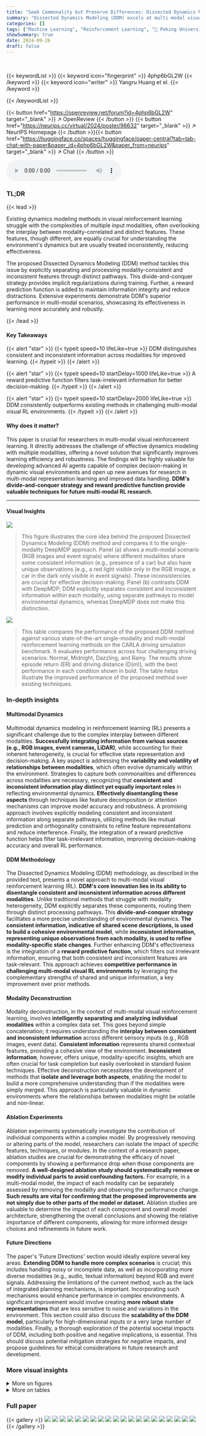 ```yaml
---
title: "Seek Commonality but Preserve Differences: Dissected Dynamics Modeling for Multi-modal Visual RL"
summary: "Dissected Dynamics Modeling (DDM) excels at multi-modal visual reinforcement learning by cleverly separating and integrating common and unique features across different sensory inputs for more accurat..."
categories: []
tags: ["Machine Learning", "Reinforcement Learning", "🏢 Peking University",]
showSummary: true
date: 2024-09-26
draft: false
---
```


<br>

{{< keywordList >}}
{{< keyword icon="fingerprint" >}} 4php6bGL2W {{< /keyword >}}
{{< keyword icon="writer" >}} Yangru Huang et el. {{< /keyword >}}
 
{{< /keywordList >}}

{{< button href="https://openreview.net/forum?id=4php6bGL2W" target="_blank" >}}
↗ OpenReview
{{< /button >}}
{{< button href="https://neurips.cc/virtual/2024/poster/96632" target="_blank" >}}
↗ NeurIPS Homepage
{{< /button >}}{{< button href="https://huggingface.co/spaces/huggingface/paper-central?tab=tab-chat-with-paper&paper_id=4php6bGL2W&paper_from=neurips" target="_blank" >}}
↗ Chat
{{< /button >}}



<audio controls>
    <source src="https://ai-paper-reviewer.com/4php6bGL2W/podcast.wav" type="audio/wav">
    Your browser does not support the audio element.
</audio>


### TL;DR


{{< lead >}}

Existing dynamics modeling methods in visual reinforcement learning struggle with the complexities of multiple input modalities, often overlooking the interplay between modality-correlated and distinct features. These features, though different, are equally crucial for understanding the environment's dynamics but are usually treated inconsistently, reducing effectiveness.  



The proposed Dissected Dynamics Modeling (DDM) method tackles this issue by explicitly separating and processing modality-consistent and inconsistent features through distinct pathways. This divide-and-conquer strategy provides implicit regularizations during training.  Further, a reward prediction function is added to maintain information integrity and reduce distractions.  Extensive experiments demonstrate DDM's superior performance in multi-modal scenarios, showcasing its effectiveness in learning more accurately and robustly.

{{< /lead >}}


#### Key Takeaways

{{< alert "star" >}}
{{< typeit speed=10 lifeLike=true >}} DDM distinguishes consistent and inconsistent information across modalities for improved learning. {{< /typeit >}}
{{< /alert >}}

{{< alert "star" >}}
{{< typeit speed=10 startDelay=1000 lifeLike=true >}} A reward predictive function filters task-irrelevant information for better decision-making. {{< /typeit >}}
{{< /alert >}}

{{< alert "star" >}}
{{< typeit speed=10 startDelay=2000 lifeLike=true >}} DDM consistently outperforms existing methods in challenging multi-modal visual RL environments. {{< /typeit >}}
{{< /alert >}}

#### Why does it matter?
This paper is crucial for researchers in multi-modal visual reinforcement learning.  It directly addresses the challenge of effective dynamics modeling with multiple modalities, offering a novel solution that significantly improves learning efficiency and robustness. The findings will be highly valuable for developing advanced AI agents capable of complex decision-making in dynamic visual environments and open up new avenues for research in multi-modal representation learning and improved data handling. **DDM's divide-and-conquer strategy and reward predictive function provide valuable techniques for future multi-modal RL research.**

------
#### Visual Insights



![](https://ai-paper-reviewer.com/4php6bGL2W/figures_1_1.jpg)

> This figure illustrates the core idea behind the proposed Dissected Dynamics Modeling (DDM) method and compares it to the single-modality DeepMDP approach.  Panel (a) shows a multi-modal scenario (RGB images and event signals) where different modalities share some consistent information (e.g., presence of a car) but also have unique observations (e.g., a red light visible only in the RGB image, a car in the dark only visible in event signals).  These inconsistencies are crucial for effective decision-making. Panel (b) contrasts DDM with DeepMDP; DDM explicitly separates consistent and inconsistent information within each modality, using separate pathways to model environmental dynamics, whereas DeepMDP does not make this distinction.





![](https://ai-paper-reviewer.com/4php6bGL2W/tables_5_1.jpg)

> This table compares the performance of the proposed DDM method against various state-of-the-art single-modality and multi-modal reinforcement learning methods on the CARLA driving simulation benchmark.  It evaluates performance across four challenging driving scenarios: Normal, Midnight, Dazzling, and Rainy. The results show episode return (ER) and driving distance (D(m)), with the best performance in each condition shown in bold.  The table helps illustrate the improved performance of the proposed method over existing techniques.





### In-depth insights


#### Multimodal Dynamics
Multimodal dynamics modeling in reinforcement learning (RL) presents a significant challenge due to the complex interplay between different modalities.  **Successfully integrating information from various sources (e.g., RGB images, event cameras, LiDAR)**, while accounting for their inherent heterogeneity, is crucial for effective state representation and decision-making.  A key aspect is addressing the **variability and volatility of relationships between modalities**, which often evolve dynamically within the environment.  Strategies to capture both commonalities and differences across modalities are necessary, recognizing that **consistent and inconsistent information play distinct yet equally important roles** in reflecting environmental dynamics.  **Effectively disentangling these aspects** through techniques like feature decomposition or attention mechanisms can improve model accuracy and robustness.  A promising approach involves explicitly modeling consistent and inconsistent information along separate pathways, utilizing methods like mutual prediction and orthogonality constraints to refine feature representations and reduce interference.   Finally, the integration of a reward predictive function helps filter task-irrelevant information, improving decision-making accuracy and overall RL performance.

#### DDM Methodology
The Dissected Dynamics Modeling (DDM) methodology, as described in the provided text, presents a novel approach to multi-modal visual reinforcement learning (RL).  **DDM's core innovation lies in its ability to disentangle consistent and inconsistent information across different modalities**. Unlike traditional methods that struggle with modality heterogeneity, DDM explicitly separates these components, routing them through distinct processing pathways. This **divide-and-conquer strategy** facilitates a more precise understanding of environmental dynamics.  **The consistent information, indicative of shared scene descriptions, is used to build a cohesive environmental model**, while **inconsistent information, representing unique observations from each modality, is used to refine modality-specific state changes**.  Further enhancing DDM's effectiveness is the integration of a **reward predictive function**, which filters out irrelevant information, ensuring that both consistent and inconsistent features are task-relevant. This approach achieves **competitive performance in challenging multi-modal visual RL environments** by leveraging the complementary strengths of shared and unique information, a key improvement over prior methods.

#### Modality Deconstruction
Modality deconstruction, in the context of multi-modal visual reinforcement learning, involves **intelligently separating and analyzing individual modalities** within a complex data set.  This goes beyond simple concatenation; it requires understanding the **interplay between consistent and inconsistent information** across different sensory inputs (e.g., RGB images, event data).  **Consistent information** represents shared contextual features, providing a cohesive view of the environment.  **Inconsistent information**, however, offers unique, modality-specific insights, which are often crucial for task completion but easily overlooked in standard fusion techniques.  Effective deconstruction necessitates the development of methods that **isolate and leverage both aspects**, enabling the model to build a more comprehensive understanding than if the modalities were simply merged.  This approach is particularly valuable in dynamic environments where the relationships between modalities might be volatile and non-linear.

#### Ablation Experiments
Ablation experiments systematically investigate the contribution of individual components within a complex model.  By progressively removing or altering parts of the model, researchers can isolate the impact of specific features, techniques, or modules. In the context of a research paper, ablation studies are crucial for demonstrating the efficacy of novel components by showing a performance drop when those components are removed. **A well-designed ablation study should systematically remove or modify individual parts to avoid confounding factors.** For example, in a multi-modal model, the impact of each modality can be separately assessed by removing the modality and observing the performance change.  **Such results are vital for confirming that the proposed improvements are not simply due to other parts of the model or dataset.**  Ablation studies are valuable to determine the impact of each component and overall model architecture, strengthening the overall conclusions and showing the relative importance of different components, allowing for more informed design choices and refinements in future work.

#### Future Directions
The paper's 'Future Directions' section would ideally explore several key areas.  **Extending DDM to handle more complex scenarios** is crucial; this includes handling noisy or incomplete data, as well as incorporating more diverse modalities (e.g., audio, textual information) beyond RGB and event signals.  Addressing the limitations of the current method, such as the lack of integrated planning mechanisms, is important.  Incorporating such mechanisms would enhance performance in complex environments.  A significant improvement would involve creating **more robust state representations** that are less sensitive to noise and variations in the environment.  This section could also discuss the **scalability of the DDM model**, particularly for high-dimensional inputs or a very large number of modalities.  Finally, a thorough exploration of the potential societal impacts of DDM, including both positive and negative implications, is essential. This should discuss potential mitigation strategies for negative impacts, and propose guidelines for ethical considerations in future research and development.


### More visual insights

<details>
<summary>More on figures
</summary>


![](https://ai-paper-reviewer.com/4php6bGL2W/figures_1_2.jpg)

> This figure illustrates the architecture of the proposed Dissected Dynamics Modeling (DDM) method.  It shows how multiple input modalities (e.g., RGB images and event camera data) are first processed by separate observation encoders. These encoders extract both modality-consistent and modality-inconsistent features.  The consistent features, representing shared information across modalities, are used in a mutual predictive process to refine feature quality and ensure consistency across time steps.  The inconsistent features, which capture modality-specific information, are processed separately to model the unique dynamics of each modality.  Finally, the refined consistent and inconsistent features are combined to form the state representation used for robust policy learning.


![](https://ai-paper-reviewer.com/4php6bGL2W/figures_3_1.jpg)

> This figure illustrates the architecture of the Dissected Dynamics Modeling (DDM) method.  It shows how multiple input modalities (e.g., RGB frames and event signals) are first processed by separate observation encoders to extract both modality-consistent and modality-inconsistent features. These features are then fed into distinct pathways within the modality-aware dynamics modeling component, where consistent features are used to predict future states and inconsistent features contribute to modality-specific dynamics.  Finally, the processed features are combined to form state representations, which are used for policy learning in a reinforcement learning context. The figure highlights the method's unique approach of separating consistent and inconsistent information across modalities to improve the accuracy and robustness of the dynamics model.


![](https://ai-paper-reviewer.com/4php6bGL2W/figures_7_1.jpg)

> This figure illustrates the DDM method's architecture.  Visual input modalities (e.g., RGB frames and event signals) are initially processed through separate observation encoders. These encoders extract both modality-consistent (common across modalities) and modality-inconsistent (unique to each modality) features.  These features are then fed into distinct dynamics modeling pathways. Consistent features undergo mutual predictive constraints to ensure information coherence across modalities and over time. Inconsistent features undergo orthogonalization to highlight their unique information.  Finally, a reward predictive function filters task-irrelevant information from both consistent and inconsistent features.  The resulting combined features, representing the state, are used for policy learning.


![](https://ai-paper-reviewer.com/4php6bGL2W/figures_8_1.jpg)

> This figure compares the performance of DeepMDP and DDM in terms of policy robustness and sample efficiency under various conditions on the CARLA benchmark.  The left panel (a) shows the driving distance achieved by each method under normal conditions, as well as when random noise and random masks are added to the input data. This demonstrates the robustness of DDM against these distractions. The right panel (b) illustrates the sample efficiency, showing that DDM converges faster and achieves better driving distance with fewer training steps compared to DeepMDP, particularly in more challenging conditions like 'Midnight', 'Dazzling', and 'Rainy'.


![](https://ai-paper-reviewer.com/4php6bGL2W/figures_8_2.jpg)

> This figure visualizes the results of t-SNE dimensionality reduction applied separately to the consistent and inconsistent features extracted by the DDM method for RGB and event modalities under four different weather conditions in the CARLA driving simulator.  Each point represents a feature vector. The clustering of points within each modality suggests that DDM effectively separates features representing shared information across modalities (consistent) from those representing modality-specific information (inconsistent). The separation of consistent and inconsistent features highlights DDM's ability to disentangle shared and unique information from different sensory inputs, thereby enhancing the accuracy of the environmental dynamics model.


![](https://ai-paper-reviewer.com/4php6bGL2W/figures_8_3.jpg)

> This figure compares the performance of two different methods for handling inconsistencies between modalities in multi-modal visual reinforcement learning.  The x-axis represents different weather conditions (Normal, Midnight, Dazzling, Rainy) in the CARLA driving simulator, and the y-axis represents the driving distance achieved. Two approaches are compared:  one enforcing mutual exclusivity between consistent and inconsistent features within the same modality (Con. ⊥ Incon. (Eq.6)), and the other enforcing orthogonality between inconsistent features across different modalities (Incon. ⊥ Incon. (Eq.7)). The results show that the latter approach generally achieves better performance across varying conditions.  This demonstrates that the proposed orthogonality constraint (Eq.7) is more effective at extracting unique information from each modality while avoiding over-regularization and decreased feature expressiveness.


![](https://ai-paper-reviewer.com/4php6bGL2W/figures_9_1.jpg)

> This figure visualizes feature heatmaps generated by the Dissected Dynamics Modeling (DDM) method under normal and midnight driving conditions in the CARLA simulator.  The heatmaps illustrate the learned feature representations for RGB frames and event signals, showing how DDM separates consistent and inconsistent information across modalities.  The top row represents a scene during the day, while the bottom row displays the same scene at night.  The figure highlights how DDM effectively extracts common features across modalities (consistency) while also identifying modality-specific features (inconsistency).  This ability to disentangle shared and unique information across different sensor inputs is a key contribution of the DDM method.


![](https://ai-paper-reviewer.com/4php6bGL2W/figures_15_1.jpg)

> This figure illustrates the architecture of the Dissected Dynamics Modeling (DDM) method.  Visual modalities (e.g., RGB frames and event signals) are first processed by separate observation encoders. These encoders partition the features into modality-consistent and modality-inconsistent components. The consistent features, representing shared information, undergo a modality-aware dynamics modeling process to capture common scene dynamics.  In contrast, the inconsistent features, which contain modality-specific information, are processed through separate dynamics modeling pathways.  Finally, these optimized consistent and inconsistent features are merged to create a robust state representation, used for policy learning in reinforcement learning.


![](https://ai-paper-reviewer.com/4php6bGL2W/figures_15_2.jpg)

> This figure demonstrates the sample efficiency of three different methods (DeepMDP, EFNet, and DDM) on six different tasks within the DMControl environment.  Each bar represents the average episode reward achieved by each method after training for either 100,000 or 500,000 steps. The results show that DDM generally requires fewer training steps to achieve high rewards compared to the other two methods.


![](https://ai-paper-reviewer.com/4php6bGL2W/figures_16_1.jpg)

> This figure shows a comparison of RGB frames and event signals under four different weather conditions in the CARLA driving simulator.  The top row displays RGB images, showcasing the visual scene under normal daylight, nighttime (Midnight), strong sunlight (Dazzling), and heavy rain. The bottom row shows corresponding event camera data, which highlights changes in brightness and motion in a distinctive visual representation.


</details>




<details>
<summary>More on tables
</summary>


![](https://ai-paper-reviewer.com/4php6bGL2W/tables_6_1.jpg)
> This table presents a comparison of the proposed DDM method against several state-of-the-art methods on the DeepMind Control Suite benchmark.  It shows the average performance across six different control tasks (three easy and three hard) for each method, including SAC, DrQ, DeepMDP, SPR, TransFuser, EFNet, MuMMI, MAIE, HAVE, and the authors' DDM method. The results are reported as mean ± standard deviation, with the best performance for each task bolded.  The table demonstrates the superior performance of the DDM method across all tasks, especially on more challenging tasks.

![](https://ai-paper-reviewer.com/4php6bGL2W/tables_14_1.jpg)
> This table compares the performance of the proposed Dissected Dynamics Modeling (DDM) method against several state-of-the-art single-modality and multi-modality reinforcement learning methods on the CARLA autonomous driving benchmark.  The comparison is done under four different driving conditions (Normal, Midnight, Dazzling, Rainy).  The results are presented as the average episode return (ER) and the average driving distance (D(m)) in meters.  The best performance in each condition is highlighted in bold.

![](https://ai-paper-reviewer.com/4php6bGL2W/tables_14_2.jpg)
> This table presents a comparison of the performance of different methods on the CARLA benchmark using two modalities: RGB frames and LiDAR BEV images.  The results demonstrate the effectiveness of the proposed method (Ours-DDM) in achieving higher episode return (ER) and driving distance (D(m)) across various driving conditions compared to other state-of-the-art methods. The experiment demonstrates improved results over using single-modality or multi-modality approaches that do not explicitly model environmental dynamics.

![](https://ai-paper-reviewer.com/4php6bGL2W/tables_14_3.jpg)
> This table presents a comparison of the proposed Dissected Dynamics Modeling (DDM) method with several state-of-the-art methods on the DeepMind Control (DMControl) suite.  The comparison is performed across six robotic control tasks, divided into two groups based on difficulty level (easy and hard).  For each task, the table shows the average performance of each method in terms of episode reward, broken down by modality and task type.  The best performing method for each task and modality is highlighted in bold.

![](https://ai-paper-reviewer.com/4php6bGL2W/tables_15_1.jpg)
> This table compares the performance of the proposed DDM method against several state-of-the-art single-modality and multi-modal reinforcement learning methods on the CARLA autonomous driving benchmark.  It evaluates performance across four challenging driving scenarios (Normal, Midnight, Dazzling, Rainy) using two metrics: episode return (ER) and driving distance (D(m)).  The table distinguishes between single-modality reinforcement learning (S-RL), multi-modal computer vision (M-CV), and multi-modal reinforcement learning (M-RL) methods.  The best results for each metric and scenario are highlighted in bold.

![](https://ai-paper-reviewer.com/4php6bGL2W/tables_17_1.jpg)
> This table compares the proposed Dissected Dynamics Modeling (DDM) method against various state-of-the-art methods on the CARLA autonomous driving benchmark.  The comparison includes single-modality reinforcement learning (S-RL) methods, multi-modal computer vision (M-CV) methods, and multi-modal reinforcement learning (M-RL) methods.  The performance is evaluated under four different weather conditions (Normal, Midnight, Dazzling, Rainy). The metrics used are episode return (ER) and driving distance (D(m)). The best performance for each metric and condition is highlighted in bold.

![](https://ai-paper-reviewer.com/4php6bGL2W/tables_17_2.jpg)
> This table compares the performance of the proposed DDM method against several state-of-the-art single-modality and multi-modal reinforcement learning methods on the CARLA benchmark for autonomous driving.  The comparison is made across four different driving scenarios (Normal, Midnight, Dazzling, Rainy) and evaluates two key metrics: episode return (ER) and driving distance (D(m)). The table categorizes methods by type (single-modality RL, multi-modal computer vision, and multi-modal RL) and highlights the best performance for each scenario and metric in bold.

![](https://ai-paper-reviewer.com/4php6bGL2W/tables_18_1.jpg)
> This table compares the proposed Dissected Dynamics Modeling (DDM) method with several state-of-the-art methods on the CARLA autonomous driving benchmark.  The comparison includes single-modality reinforcement learning (RL) methods, multi-modal computer vision methods, and multi-modal RL methods.  The performance metrics are episode return (ER) and driving distance (D(m)), evaluated under various driving conditions (Normal, Midnight, Dazzling, Rainy) to assess robustness. The best results for each metric and condition are highlighted in bold.

![](https://ai-paper-reviewer.com/4php6bGL2W/tables_18_2.jpg)
> This table compares the performance of the proposed Dissected Dynamics Modeling (DDM) method against several state-of-the-art single-modality and multi-modal reinforcement learning methods on the CARLA driving simulation benchmark.  The comparison is made across four challenging driving scenarios: Normal, Midnight, Dazzling, and Rainy.  The metrics used for comparison are episode return (ER) and driving distance (D(m)).  The best performance for each metric and scenario is highlighted in bold.

</details>




### Full paper

{{< gallery >}}
<img src="https://ai-paper-reviewer.com/4php6bGL2W/1.png" class="grid-w50 md:grid-w33 xl:grid-w25" />
<img src="https://ai-paper-reviewer.com/4php6bGL2W/2.png" class="grid-w50 md:grid-w33 xl:grid-w25" />
<img src="https://ai-paper-reviewer.com/4php6bGL2W/3.png" class="grid-w50 md:grid-w33 xl:grid-w25" />
<img src="https://ai-paper-reviewer.com/4php6bGL2W/4.png" class="grid-w50 md:grid-w33 xl:grid-w25" />
<img src="https://ai-paper-reviewer.com/4php6bGL2W/5.png" class="grid-w50 md:grid-w33 xl:grid-w25" />
<img src="https://ai-paper-reviewer.com/4php6bGL2W/6.png" class="grid-w50 md:grid-w33 xl:grid-w25" />
<img src="https://ai-paper-reviewer.com/4php6bGL2W/7.png" class="grid-w50 md:grid-w33 xl:grid-w25" />
<img src="https://ai-paper-reviewer.com/4php6bGL2W/8.png" class="grid-w50 md:grid-w33 xl:grid-w25" />
<img src="https://ai-paper-reviewer.com/4php6bGL2W/9.png" class="grid-w50 md:grid-w33 xl:grid-w25" />
<img src="https://ai-paper-reviewer.com/4php6bGL2W/10.png" class="grid-w50 md:grid-w33 xl:grid-w25" />
<img src="https://ai-paper-reviewer.com/4php6bGL2W/11.png" class="grid-w50 md:grid-w33 xl:grid-w25" />
<img src="https://ai-paper-reviewer.com/4php6bGL2W/12.png" class="grid-w50 md:grid-w33 xl:grid-w25" />
<img src="https://ai-paper-reviewer.com/4php6bGL2W/13.png" class="grid-w50 md:grid-w33 xl:grid-w25" />
<img src="https://ai-paper-reviewer.com/4php6bGL2W/14.png" class="grid-w50 md:grid-w33 xl:grid-w25" />
<img src="https://ai-paper-reviewer.com/4php6bGL2W/15.png" class="grid-w50 md:grid-w33 xl:grid-w25" />
<img src="https://ai-paper-reviewer.com/4php6bGL2W/16.png" class="grid-w50 md:grid-w33 xl:grid-w25" />
<img src="https://ai-paper-reviewer.com/4php6bGL2W/17.png" class="grid-w50 md:grid-w33 xl:grid-w25" />
<img src="https://ai-paper-reviewer.com/4php6bGL2W/18.png" class="grid-w50 md:grid-w33 xl:grid-w25" />
<img src="https://ai-paper-reviewer.com/4php6bGL2W/19.png" class="grid-w50 md:grid-w33 xl:grid-w25" />
<img src="https://ai-paper-reviewer.com/4php6bGL2W/20.png" class="grid-w50 md:grid-w33 xl:grid-w25" />
{{< /gallery >}}